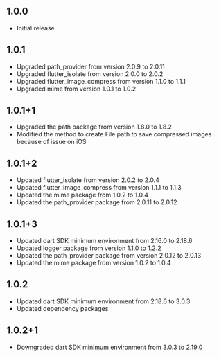 ## 1.0.0

* Initial release

## 1.0.1

* Upgraded path_provider from version 2.0.9 to 2.0.11
* Upgraded flutter_isolate from version 2.0.0 to 2.0.2
* Upgraded flutter_image_compress from version 1.1.0 to 1.1.1
* Upgraded mime from version 1.0.1 to 1.0.2

## 1.0.1+1

* Upgraded the path package from version 1.8.0 to 1.8.2
* Modified the method to create File path to save compressed images because of issue on iOS

## 1.0.1+2

* Updated flutter_isolate from version 2.0.2 to 2.0.4
* Updated flutter_image_compress from version 1.1.1 to 1.1.3
* Updated the mime package from 1.0.2 to 1.0.4
* Updated the path_provider package from 2.0.11 to 2.0.12

## 1.0.1+3

* Updated dart SDK minimum environment from 2.16.0 to 2.18.6
* Updated logger package from version 1.1.0 to 1.2.2
* Updated the path_provider package from version 2.0.12 to 2.0.13
* Updated the mime package from version 1.0.2 to 1.0.4

## 1.0.2

* Updated dart SDK minimum environment from 2.18.6 to 3.0.3
* Updated dependency packages

## 1.0.2+1

* Downgraded dart SDK minimum environment from 3.0.3 to 2.19.0
